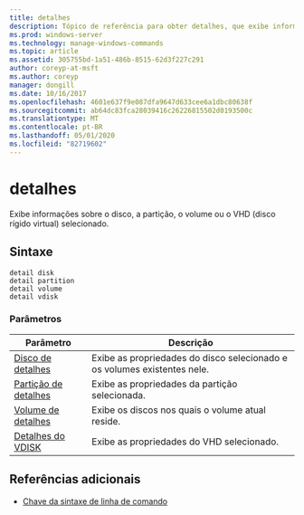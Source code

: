 ```yaml
---
title: detalhes
description: Tópico de referência para obter detalhes, que exibe informações sobre o disco, a partição, o volume ou o VHD (disco rígido virtual) selecionado.
ms.prod: windows-server
ms.technology: manage-windows-commands
ms.topic: article
ms.assetid: 305755bd-1a51-486b-8515-62d3f227c291
author: coreyp-at-msft
ms.author: coreyp
manager: dongill
ms.date: 10/16/2017
ms.openlocfilehash: 4601e637f9e087dfa9647d633cee6a1dbc80638f
ms.sourcegitcommit: ab64dc83fca28039416c26226815502d0193500c
ms.translationtype: MT
ms.contentlocale: pt-BR
ms.lasthandoff: 05/01/2020
ms.locfileid: "82719602"
---
```

# <a name="detail"></a>detalhes

Exibe informações sobre o disco, a partição, o volume ou o VHD (disco rígido virtual) selecionado.

## <a name="syntax"></a>Sintaxe

```
detail disk
detail partition
detail volume 
detail vdisk
```

### <a name="parameters"></a>Parâmetros

|Parâmetro|Descrição|
|---------|-----------|
|[Disco de detalhes](detail-disk.md)|Exibe as propriedades do disco selecionado e os volumes existentes nele.|
|[Partição de detalhes](detail-partition.md)|Exibe as propriedades da partição selecionada.|
|[Volume de detalhes](detail-volume.md)|Exibe os discos nos quais o volume atual reside.|
|[Detalhes do VDISK](detail-vdisk.md)|Exibe as propriedades do VHD selecionado.|

## <a name="additional-references"></a>Referências adicionais

- [Chave da sintaxe de linha de comando](command-line-syntax-key.md)

